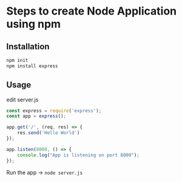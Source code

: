 # Steps to create Node Application using npm
## Installation
```bash
npm init
npm install express
```

## Usage
edit server.js
```javascript
const express = require('express');
const app = express();

app.get('/', (req, res) => {
    res.send('Hello World')
});

app.listen(8000, () => {
    console.log("App is listening on port 8000");
});
```
Run the app -> ```node server.js```
